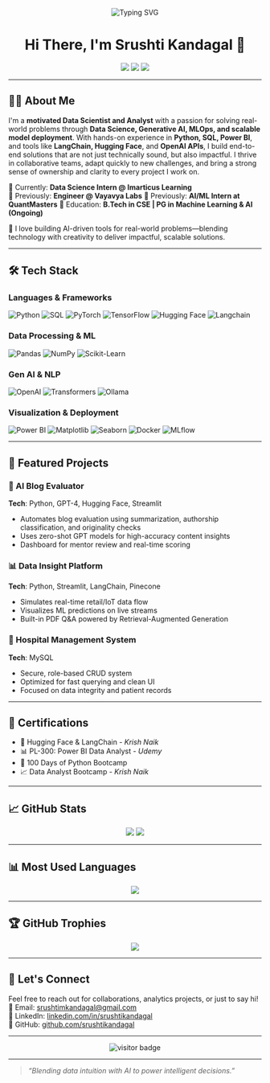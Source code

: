 <!-- Banner -->
<p align="center">
  <img src="https://readme-typing-svg.vercel.app?font=Fira+Code&size=24&pause=1000&color=F75C7E&center=true&width=800&height=45&lines=🚀+Data+Scientist+%7C+ML+%7C+NLP+%7C+Gen+AI+Expert;🔍+Exploring+AI+to+solve+real-world+problems!;🎨+Blending+Technology+with+Design!;⚙️+MLOps+%7C+CI%2FCD+%7C+Model+Monitoring+%7C+Production+ML;📦+Deploying+robust+ML+pipelines+at+scale;🧠+Mathematics+is+the+language+of+the+universe.;💡+Code+is+like+humor.+When+you+have+to+explain+it,+it%E2%80%99s+bad.;📊+In+God+we+trust,+all+others+bring+data.;🔗+Transforming+ideas+into+scalable+solutions." alt="Typing SVG">
</p>

<!-- Header -->
<h1 align="center">Hi There, I'm Srushti Kandagal 👋</h1>


<p align="center">
  <a href="mailto:srushtimkandagal@gmail.com"><img src="https://img.shields.io/badge/-Email-D14836?style=for-the-badge&logo=gmail&logoColor=white" /></a>
  <a href="https://www.linkedin.com/in/srushtikandagal"><img src="https://img.shields.io/badge/-LinkedIn-0077B5?style=for-the-badge&logo=linkedin&logoColor=white" /></a>
  <a href="https://github.com/srushtikandagal"><img src="https://img.shields.io/badge/-GitHub-181717?style=for-the-badge&logo=github&logoColor=white" /></a>
</p>

---

## 👩‍💻 About Me

I'm a **motivated Data Scientist and Analyst** with a passion for solving real-world problems through **Data Science, Generative AI, MLOps, and scalable model deployment**. With hands-on experience in **Python, SQL, Power BI**, and tools like **LangChain, Hugging Face**, and **OpenAI APIs**, I build end-to-end solutions that are not just technically sound, but also impactful. I thrive in collaborative teams, adapt quickly to new challenges, and bring a strong sense of ownership and clarity to every project I work on.


🎯 Currently: **Data Science Intern @ Imarticus Learning**  
🎯 Previously: **Engineer @ Vayavya Labs**
🎯 Previously: **AI/ML Intern at QuantMasters**
🎯 Education: **B.Tech in CSE | PG in Machine Learning & AI (Ongoing)**

🚀 I love building AI-driven tools for real-world problems—blending technology with creativity to deliver impactful, scalable solutions.

---

## 🛠️ Tech Stack

### **Languages & Frameworks**
![Python](https://img.shields.io/badge/Python-3776AB?style=for-the-badge&logo=python&logoColor=white)
![SQL](https://img.shields.io/badge/SQL-336791?style=for-the-badge&logo=mysql&logoColor=white)
![PyTorch](https://img.shields.io/badge/PyTorch-EE4C2C?style=for-the-badge&logo=pytorch&logoColor=white)
![TensorFlow](https://img.shields.io/badge/TensorFlow-FF6F00?style=for-the-badge&logo=tensorflow&logoColor=white)
![Hugging Face](https://img.shields.io/badge/HuggingFace-FFCC00?style=for-the-badge&logo=huggingface&logoColor=black)
![Langchain](https://img.shields.io/badge/Langchain-00A3E0?style=for-the-badge&logo=python&logoColor=white)

### **Data Processing & ML**
![Pandas](https://img.shields.io/badge/Pandas-150458?style=for-the-badge&logo=pandas&logoColor=white)
![NumPy](https://img.shields.io/badge/NumPy-013243?style=for-the-badge&logo=numpy&logoColor=white)
![Scikit-Learn](https://img.shields.io/badge/Scikit--Learn-F7931E?style=for-the-badge&logo=scikit-learn&logoColor=white)

### **Gen AI & NLP**
![OpenAI](https://img.shields.io/badge/OpenAI-412991?style=for-the-badge&logo=openai&logoColor=white)
![Transformers](https://img.shields.io/badge/Transformers-FCC624?style=for-the-badge&logo=huggingface&logoColor=black)
![Ollama](https://img.shields.io/badge/Ollama-1A1A1A?style=for-the-badge&logo=python&logoColor=white)

### **Visualization & Deployment**
![Power BI](https://img.shields.io/badge/PowerBI-F2C811?style=for-the-badge&logo=powerbi&logoColor=black)
![Matplotlib](https://img.shields.io/badge/Matplotlib-11557C?style=for-the-badge&logo=python&logoColor=white)
![Seaborn](https://img.shields.io/badge/Seaborn-2E5D90?style=for-the-badge&logo=python&logoColor=white)
![Docker](https://img.shields.io/badge/Docker-2496ED?style=for-the-badge&logo=docker&logoColor=white)
![MLflow](https://img.shields.io/badge/MLflow-0194E2?style=for-the-badge&logo=mlflow&logoColor=white)

---

## 🚀 Featured Projects

### 🧠 AI Blog Evaluator  
**Tech**: Python, GPT-4, Hugging Face, Streamlit  
- Automates blog evaluation using summarization, authorship classification, and originality checks  
- Uses zero-shot GPT models for high-accuracy content insights  
- Dashboard for mentor review and real-time scoring

### 📊 Data Insight Platform  
**Tech**: Python, Streamlit, LangChain, Pinecone  
- Simulates real-time retail/IoT data flow  
- Visualizes ML predictions on live streams  
- Built-in PDF Q&A powered by Retrieval-Augmented Generation

### 🏥 Hospital Management System  
**Tech**: MySQL  
- Secure, role-based CRUD system  
- Optimized for fast querying and clean UI  
- Focused on data integrity and patient records

---

## 📜 Certifications

- 🤖 Hugging Face & LangChain - *Krish Naik*  
- 📊 PL-300: Power BI Data Analyst - *Udemy*  
- 🐍 100 Days of Python Bootcamp  
- 📈 Data Analyst Bootcamp - *Krish Naik*

---

## 📈 GitHub Stats

<p align="center">
  <img src="https://github-readme-stats.vercel.app/api?username=srushtikandagal&show_icons=true&theme=tokyonight" />
  <img src="https://github-readme-streak-stats.herokuapp.com/?user=srushtikandagal&theme=tokyonight" />
</p>

---

## 📊 Most Used Languages

<p align="center">
  <img src="https://github-readme-stats.vercel.app/api/top-langs/?username=srushtikandagal&layout=compact&theme=tokyonight" />
</p>

---

## 🏆 GitHub Trophies

<p align="center">
  <img src="https://github-profile-trophy.vercel.app/?username=srushtikandagal&theme=radical&no-frame=true&column=7&margin-w=15" />
</p>

---

## 🤝 Let's Connect

Feel free to reach out for collaborations, analytics projects, or just to say hi!  
📧 Email: srushtimkandagal@gmail.com  
💼 LinkedIn: [linkedin.com/in/srushtikandagal](https://www.linkedin.com/in/srushtikandagal)  
🐙 GitHub: [github.com/srushtikandagal](https://github.com/srushtikandagal)

---

<p align="center">
  <img src="https://visitor-badge.laobi.icu/badge?page_id=srushtikandagal" alt="visitor badge"/>
</p>

---

> _“Blending data intuition with AI to power intelligent decisions.”_

